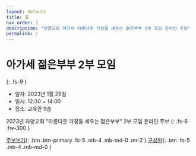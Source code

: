 ```yaml
---
layout: default
title: 홈
nav_order: 1 
description: "자양교회 아가세 아름다운 가정을 세우는 젊은부부 2부 모임 온라인 주보"
permalink: /
---
```


# 아가세 젊은부부 2부 모임
{: .fs-9 }
- 일자: 2023년 1월 29일
- 일시: 12:30 ~ 14:00
- 장소: 교육관 9층

2023년 자양교회 "아름다운 가정을 세우는 젊은부부" 2부 모임 온라인 주보
{: .fs-6 .fw-300 }

[주보보기](last){: .btn .btn-primary .fs-5 .mb-4 .mb-md-0 .mr-2 }
[구성원](people){: .btn .fs-5 .mb-4 .mb-md-0 }
